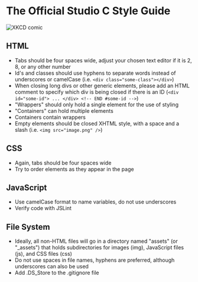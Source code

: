 # The Official Studio C Style Guide
![XKCD comic](https://imgs.xkcd.com/comics/tags.png "<A>: Like </a>this.&nbsp;")

## HTML
- Tabs should be four spaces wide, adjust your chosen text editor if it is 2, 8, or any other number
- Id's and classes should use hyphens to separate words instead of underscores or camelCase (i.e. `<div class="some-class"></div>`)
- When closing long divs or other generic elements, please add an HTML comment to specify which div is being closed if there is an ID (`<div id="some-id"> ... </div> <!-- END #some-id -->`)
- "Wrappers" should only hold a single element for the use of styling
- "Containers" can hold multiple elements
- Containers contain wrappers
- Empty elements should be closed XHTML style, with a space and a slash (i.e. `<img src="image.png" />`)

## CSS
- Again, tabs should be four spaces wide
- Try to order elements as they appear in the page

## JavaScript
- Use camelCase format to name variables, do not use underscores
- Verify code with JSLint

## File System
- Ideally, all non-HTML files will go in a directory named "assets" (or "_assets") that holds subdirectories for images (img), JavaScript files (js), and CSS files (css)
- Do not use spaces in file names, hyphens are preferred, although underscores can also be used
- Add .DS_Store to the .gitignore file
